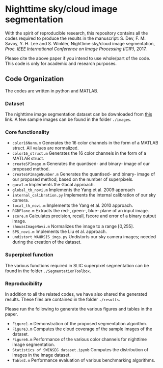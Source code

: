 # Nighttime sky/cloud image segmentation

With the spirit of reproducible research, this repository contains all the codes required to produce the results in the manuscript: S. Dev, F. M. Savoy, Y. H. Lee and S. Winkler, Nighttime sky/cloud image segmentation, *Proc. IEEE International Conference on Image Processing (ICIP)*, 2017. 

Please cite the above paper if you intend to use whole/part of the code. This code is only for academic and research purposes.

## Code Organization
The codes are written in python and MATLAB.

### Dataset
The nighttime image segmentation dataset can be downloaded from [this](http://vintage.winklerbros.net/swinseg.html) link. A few sample images can be found in the folder `./images`.

### Core functionality
* `color16Norm.m` Generates the 16 color channels in the form of a MATLAB struct. All values are normalized.
* `color16_struct.m` Generates the 16 color channels in the form of a MATLAB struct.
* `createSPImage.m` Generates the quantised- and binary- image of our proposed method.
* `createSPImageNumber.m` Generates the quantised- and binary- image of our proposed method, based on the number of superpixels.
* `gacal.m` Implements the Gacal approach.
* `global_th_novi.m` Implements the Yang et al. 2009 approach
* `internal_calibration.py` Implements the internal calibration of our sky camera.
* `local_th_novi.m` Implements the Yang et al. 2010 approach.
* `RGBPlane.m` Extracts the red-, green-, blue- plane of an input image.
* `score.m` Calculates precision, recall, fscore and error of a binary output image.
* `showasImageNovi.m` Normalizes the image to a range [0,255].
* `SPS_novi.m` Implements the Liu et al. approach.
* `undistort_WAHRSIS_imgs.py` Undistorts our sky camera images; needed during the creation of the dataset.

### Superpixel function
The various functions required in SLIC superpixel segmentation can be found in the folder `./SegmentationToolbox`.

### Reproducibility 
In addition to all the related codes, we have also shared the generated results. These files are contained in the folder `./results`.

Please run the following to generate the various figures and tables in the paper.
* `Figure1.m` Demonstration of the proposed segmentation algorithm.
* `Figure3.m` Computes the cloud coverage of the sample images of the dataset. 
* `Figure6.m` Performance of the various color channels for nighttime image segmentation.
* `Statistics of SWINSEG dataset.ipynb` Computes the distribution of images in the image dataset.
* `Table2.m` Performance evaluation of various benchmarking algorithms. 
